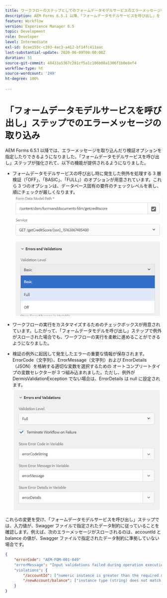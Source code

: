 ```yaml
---
title: ワークフローのステップとしてのフォームデータモデルサービスのエラーメッセージを取り込む方法
description: AEM Forms 6.5.1 以降、「フォームデータモデルサービスを呼び出し」を AEM ワークフローのステップとして使用する際に発生する、エラーメッセージを取り込めるようになりました。ワークフロー。
feature: Workflow
version: Experience Manager 6.5
topic: Development
role: Developer
level: Intermediate
exl-id: 8cae155c-c393-4ac3-a412-bf14fc411aac
last-substantial-update: 2020-06-09T00:00:00Z
duration: 51
source-git-commit: 48433a5367c281cf5a1c106b08a1306f1b0e8ef4
workflow-type: ht
source-wordcount: '249'
ht-degree: 100%

---
```


# 「フォームデータモデルサービスを呼び出し」ステップでのエラーメッセージの取り込み

AEM Forms 6.5.1 以降では、エラーメッセージを取り込んだり検証オプションを指定したりできるようになりました。「フォームデータモデルサービスを呼び出し」ステップが強化されて、以下の機能が提供されるようになりました。

* フォームデータモデルサービスの呼び出し時に発生した例外を処理する 3 層検証（「OFF」、「BASIC」、「FULL」）のオプションが用意されています。これら 3 つのオプションは、データベース固有の要件のチェックレベルを表し、順にチェックが厳しくなります。
  ![validation-levels](assets/validation-level.PNG)

* ワークフローの実行をカスタマイズするためのチェックボックスが用意されています。したがって、「フォームデータモデルを呼び出し」ステップで例外がスローされた場合でも、ワークフローの実行を柔軟に進めることができるようになりました。

* 検証の例外に起因して発生したエラーの重要な情報が保存されます。ErrorCode（文字列）、ErrorMessage（文字列）および ErrorDetails（JSON）を格納する適切な変数を選択するための オートコンプリートタイプの変数セレクターが 3 つ組み込まれました。ただし、例外が DermisValidationException でない場合は、ErrorDetails は null に設定されます。
  ![エラーメッセージの取り込み](assets/fdm-error-details.PNG)

これらの変更を受け、「フォームデータモデルサービスを呼び出し」ステップでは、入力値が、Swagger ファイルで指定されたデータ制約に従っていることを確認します。例えば、次のエラーメッセージがスローされるのは、accountId と balance の値が、Swagger ファイルで指定されたデータ制約に準拠していない場合です。

```json
{
    "errorCode": "AEM-FDM-001-049"
    "errorMessage": "Input validations failed during operation execution"
    "violations": {
        "/accountId": ["numeric instance is greater than the required maximum (maximum: 20, found: 97)"],
        "/newAccount/balance": ["instance type (string) does not match any allowed primitive type (allowed: [\"integer\",\"number\"])"]
    }   
}
```
